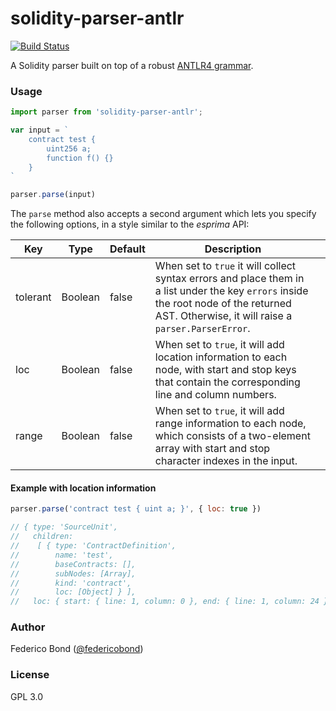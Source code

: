solidity-parser-antlr
=====================

[![Build Status](https://travis-ci.org/federicobond/solidity-parser-antlr.svg?branch=master)](https://travis-ci.org/federicobond/solidity-parser-antlr)

A Solidity parser built on top of a robust [ANTLR4 grammar](https://github.com/solidityj/solidity-antlr4).

### Usage

```javascript
import parser from 'solidity-parser-antlr';

var input = `
    contract test {
        uint256 a;
        function f() {}
    }
`

parser.parse(input)
```

The `parse` method also accepts a second argument which lets you specify the
following options, in a style similar to the _esprima_ API:

| Key      | Type    | Default | Description                                                                                                                                                                                 |   |
|----------|---------|---------|---------------------------------------------------------------------------------------------------------------------------------------------------------------------------------------------|---|
| tolerant | Boolean | false   | When set to `true` it will collect syntax errors and place them in a list under the key `errors` inside the root node of the returned AST. Otherwise, it will raise a `parser.ParserError`. |   |
| loc      | Boolean | false   | When set to `true`, it will add location information to each node, with start and stop keys that contain the corresponding line and column numbers.                                         |   |
| range    | Boolean | false   | When set to `true`, it will add range information to each node, which consists of a two-element array with start and stop character indexes in the input.                                   |   |


#### Example with location information

```javascript
parser.parse('contract test { uint a; }', { loc: true })

// { type: 'SourceUnit',
//   children: 
//    [ { type: 'ContractDefinition',
//        name: 'test',
//        baseContracts: [],
//        subNodes: [Array],
//        kind: 'contract',
//        loc: [Object] } ],
//   loc: { start: { line: 1, column: 0 }, end: { line: 1, column: 24 } } }

```


### Author

Federico Bond ([@federicobond](https://github.com/federicobond))

### License

GPL 3.0
